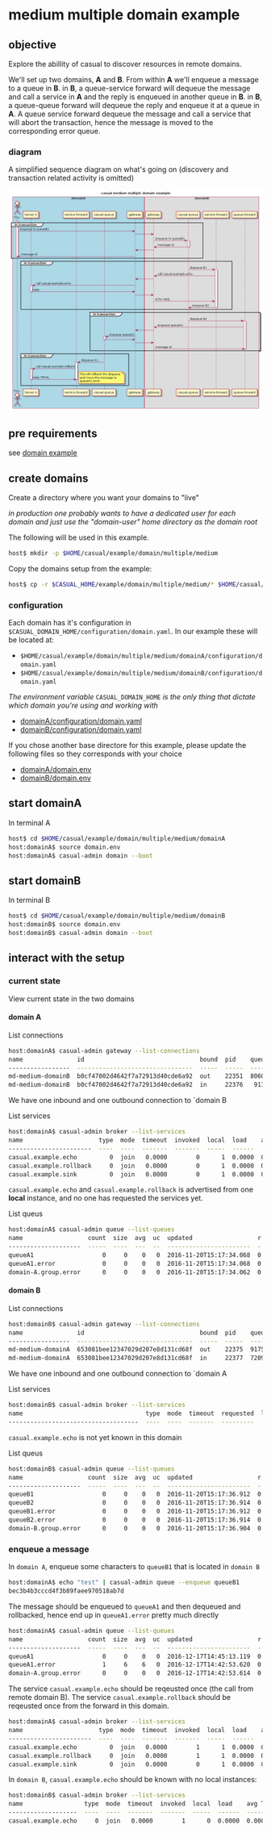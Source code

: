
# medium multiple domain example

## objective

Explore the abillity of casual to discover resources in remote domains.

We'll set up two domains, **A** and **B**. From within **A** we'll enqueue a message to a queue in **B**. in **B**, a queue-service forward will dequeue the message and call a service in **A** and the reply is enqueued in another queue in **B**. in **B**, a queue-queue forward will dequeue the reply and enqueue it at a queue in **A**.
A queue service forward dequeue the message and call a service that will abort the transaction, hence the message is moved 
to the corresponding error queue.


### diagram

A simplified sequence diagram on what's going on (discovery and transaction related activity is omitted)

![scenario](diagram/scenario.png)



## pre requirements

see [domain example]( ../../readme.md)


## create domains

Create a directory where you want your domains to "live" 

*in production one probably wants to have a dedicated user for each domain and just use the "domain-user" home directory as the domain root*

The following will be used in this example.

```bash
host$ mkdir -p $HOME/casual/example/domain/multiple/medium
```
    
Copy the domains setup from the example:

```bash
host$ cp -r $CASUAL_HOME/example/domain/multiple/medium/* $HOME/casual/example/domain/multiple/medium/
```

### configuration

Each domain has it's configuration in `$CASUAL_DOMAIN_HOME/configuration/domain.yaml`. In our example these will be located at:

* `$HOME/casual/example/domain/multiple/medium/domainA/configuration/domain.yaml`
* `$HOME/casual/example/domain/multiple/medium/domainB/configuration/domain.yaml`

_The environment variable_ `CASUAL_DOMAIN_HOME` _is the only thing that dictate which domain you're using and working with_

 * [domainA/configuration/domain.yaml](domainA/configuration/domain.yaml)    
 * [domainB/configuration/domain.yaml](domainB/configuration/domain.yaml) 



If you chose another base directore for this example, please update the following files so they corresponds with your choice
 
 * [domainA/domain.env](domainA/domain.env)    
 * [domainB/domain.env](domainB/domain.env) 
 

## start domainA

In terminal A    

```bash
host$ cd $HOME/casual/example/domain/multiple/medium/domainA
host:domainA$ source domain.env
host:domainA$ casual-admin domain --boot 
```
    
## start domainB

In terminal B

```bash
host$ cd $HOME/casual/example/domain/multiple/medium/domainB
host:domainB$ source domain.env
host:domainB$ casual-admin domain --boot
```


## interact with the setup


### current state

View current state in the two domains

#### domain A

List connections

```bash
host:domainA$ casual-admin gateway --list-connections
name               id                                bound  pid    queue    type  runlevel  address        
-----------------  --------------------------------  -----  -----  -------  ----  --------  ---------------
md-medium-domainB  b0cf47002d4642f7a72913d40cde6a92  out    22351  8060933  tcp   online    localhost:7772 
md-medium-domainB  b0cf47002d4642f7a72913d40cde6a92  in     22376   917521  tcp   online    localhost:64495
```

We have one inbound and one outbound connection to `domain B



List services
```bash
host:domainA$ casual-admin broker --list-services
name                     type  mode  timeout  invoked  local  load    avg T   tot pending #  avg pending T  remote                 
-----------------------  ----  ----  -------  -------  -----  ------  ------  -------------  -------------  ------ 
casual.example.echo         0  join   0.0000        0      1  0.0000  0.0000              0         0.0000       0 
casual.example.rollback     0  join   0.0000        0      1  0.0000  0.0000              0         0.0000       0 
casual.example.sink         0  join   0.0000        0      1  0.0000  0.0000              0         0.0000       0 
```


`casual.example.echo` and `casual.example.rollback` is advertised from one **local** instance, and no one has requested the services yet.


List queus
```bash
host:domainA$ casual-admin queue --list-queues
name                  count  size  avg  uc  updated                  r  error queue           group   
--------------------  -----  ----  ---  --  -----------------------  -  --------------------  --------
queueA1                   0     0    0   0  2016-11-20T15:17:34.068  0  queueA1.error         domain-A
queueA1.error             0     0    0   0  2016-11-20T15:17:34.068  0  domain-A.group.error  domain-A
domain-A.group.error      0     0    0   0  2016-11-20T15:17:34.062  0  domain-A.group.error  domain-A
```

#### domain B

List connections

```bash
host:domainB$ casual-admin gateway --list-connections
name               id                                bound  pid    queue   type  runlevel  address        
-----------------  --------------------------------  -----  -----  ------  ----  --------  ---------------
md-medium-domainA  653081bee12347029d207e8d131cd68f  out    22375  917517  tcp   online    localhost:7771 
md-medium-domainA  653081bee12347029d207e8d131cd68f  in     22377  720916  tcp   online    localhost:64496
```

We have one inbound and one outbound connection to `domain A


List services

```bash
host:domainB$ casual-admin broker --list-services
name                                  type  mode  timeout  requested  local  busy  pending  load   remote
------------------------------------  ----  ----  -------  ---------  -----  ----  -------  -----  ------
```


`casual.example.echo` is not yet known in this domain


List queus
```bash
host:domainB$ casual-admin queue --list-queues
name                  count  size  avg  uc  updated                  r  error queue           group   
--------------------  -----  ----  ---  --  -----------------------  -  --------------------  --------
queueB1                   0     0    0   0  2016-11-20T15:17:36.912  0  queueB1.error         domain-B
queueB2                   0     0    0   0  2016-11-20T15:17:36.914  0  queueB2.error         domain-B
queueB1.error             0     0    0   0  2016-11-20T15:17:36.912  0  domain-B.group.error  domain-B
queueB2.error             0     0    0   0  2016-11-20T15:17:36.914  0  domain-B.group.error  domain-B
domain-B.group.error      0     0    0   0  2016-11-20T15:17:36.904  0  domain-B.group.error  domain-B
```


### enqueue a message

In `domain A`, enqueue some characters to `queueB1` that is located in `domain B`

```bash
host:domainA$ echo "test" | casual-admin queue --enqueue queueB1
bec3b4b3cccd4f3b89faee970518ab7d
```

The message should be enqueued to `queueA1` and then dequeued and rollbacked, hence end up in `queueA1.error` pretty much directly

```bash
host:domainA$ casual-admin queue --list-queues
name                  count  size  avg  uc  updated                  r  error queue           group    
--------------------  -----  ----  ---  --  -----------------------  -  --------------------  --------
queueA1                   0     0    0   0  2016-12-17T14:45:13.119  0  queueA1.error         domain-A
queueA1.error             1     6    6   0  2016-12-17T14:42:53.620  0  domain-A.group.error  domain-A
domain-A.group.error      0     0    0   0  2016-12-17T14:42:53.614  0  domain-A.group.error  domain-A
```



The service `casual.example.echo` should be reqeusted once (the call from remote domain B).
The service `casual.example.rollback` should be reqeusted once from the forward in this domain.

```bash
host:domainA$ casual-admin broker --list-services
name                     type  mode  timeout  invoked  local  load    avg T   tot pending #  avg pending T  remote
-----------------------  ----  ----  -------  -------  -----  ------  ------  -------------  -------------  ------
casual.example.echo         0  join   0.0000        1      1  0.0000  0.0002              0         0.0000       0
casual.example.rollback     0  join   0.0000        1      1  0.0000  0.0002              0         0.0000       0
casual.example.sink         0  join   0.0000        0      1  0.0000  0.0000              0         0.0000       0
```


In `domain B`, `casual.example.echo` should be known with no local instances:

```bash
host:domainB$ casual-admin broker --list-services
name                 type  mode  timeout  invoked  local  load    avg T   tot pending #  avg pending T  remote
-------------------  ----  ----  -------  -------  -----  ------  ------  -------------  -------------  ------
casual.example.echo     0  join   0.0000        1      0  0.0000  0.0000              0         0.0000       1
```



